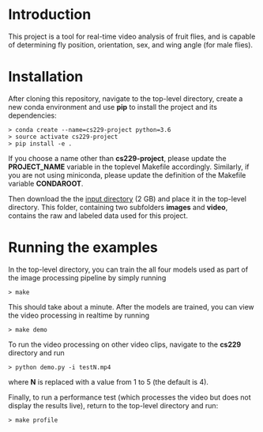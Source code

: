 # Introduction

This project is a tool for real-time video analysis of fruit flies, and is capable of determining fly position, orientation, sex, and wing angle (for male flies).

# Installation

After cloning this repository, navigate to the top-level directory, create a new conda environment and use **pip** to install the project and its dependencies:

```shell
> conda create --name=cs229-project python=3.6
> source activate cs229-project
> pip install -e .
```

If you choose a name other than **cs229-project**, please update the **PROJECT_NAME** variable in the toplevel Makefile accordingly.  Similarly, if you are not using miniconda, please update the definition of the Makefile variable **CONDAROOT**.

Then download the the [input directory](https://www.dropbox.com/sh/78inyvw2ouut74a/AACc1DYrC1G0UxujwT-6ryRKa?dl=0) (2 GB) and place it in the top-level directory.  This folder, containing two subfolders **images** and **video**, contains the raw and labeled data used for this project.

# Running the examples

In the top-level directory, you can train the all four models used as part of the image processing pipeline by simply running 

```shell
> make
```

This should take about a minute.  After the models are trained, you can view the video processing in realtime by running

```shell
> make demo
```

To run the video processing on other video clips, navigate to the **cs229** directory and run 

```shell
> python demo.py -i testN.mp4
```

where **N** is replaced with a value from 1 to 5 (the default is 4).

Finally, to run a performance test (which processes the video but does not display the results live), return to the top-level directory and run:

```shell
> make profile
```
